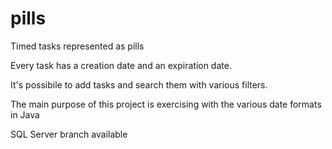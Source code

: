 # pills
Timed tasks represented as pills

Every task has a creation date and an expiration date.

It's possibile to add tasks and search them with various filters.

The main purpose of this project is exercising with the various date formats in Java

SQL Server branch available

